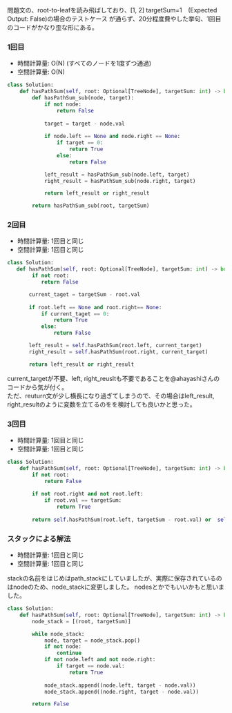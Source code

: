 問題文の、root-to-leafを読み飛ばしており、[1, 2] targetSum=1　(Expected Output: False)の場合のテストケース
が通らず、20分程度費やした挙句、1回目のコードがかなり歪な形にある。

### 1回目
- 時間計算量: O(N) (すべてのノードを1度ずつ通過)
- 空間計算量: O(N)

```python
class Solution:
    def hasPathSum(self, root: Optional[TreeNode], targetSum: int) -> bool:
        def hasPathSum_sub(node, target):
            if not node:
                return False
            
            target = target - node.val
            
            if node.left == None and node.right == None:
                if target == 0:
                    return True
                else:
                    return False

            left_result = hasPathSum_sub(node.left, target)
            right_result = hasPathSum_sub(node.right, target)

            return left_result or right_result

        return hasPathSum_sub(root, targetSum)
```

### 2回目
- 時間計算量: 1回目と同じ
- 空間計算量: 1回目と同じ

 ```python
 class Solution:
    def hasPathSum(self, root: Optional[TreeNode], targetSum: int) -> bool:
		 if not root:
		    return False

        current_taget = targetSum - root.val
        
        if root.left == None and root.right== None:
            if current_taget == 0:
                return True
            else:
            	return False

        left_result = self.hasPathSum(root.left, current_target)
        right_result = self.hasPathSum(root.right, current_target)

        return left_result or right_result
```            

current_targetが不要、left, right_reusltも不要であることを@ahayashiさんのコードから気が付く。<br>
ただ、reuturn文が少し横長になり過ぎてしまうので、その場合はleft_result, right_resultのように変数を立てるのをを検討しても良いかと思った。

### 3回目
- 時間計算量: 1回目と同じ
- 空間計算量: 1回目と同じ
```python
class Solution:
    def hasPathSum(self, root: Optional[TreeNode], targetSum: int) -> bool:
        if not root:
            return False
        
        if not root.right and not root.left:
            if root.val == targetSum:
                return True
        
        return self.hasPathSum(root.left, targetSum - root.val) or  self.hasPathSum(root.right, targetSum - root.val)
```

### スタックによる解法
- 時間計算量: 1回目と同じ
- 空間計算量: 1回目と同じ


stackの名前をはじめはpath_stackにしていましたが、実際に保存されているのはnodeのため、node_stackに変更しました。
nodesとかでもいいかもと思いました。

```python
class Solution:
    def hasPathSum(self, root: Optional[TreeNode], targetSum: int) -> bool:
        node_stack = [(root, targetSum)]

        while node_stack:
            node, target = node_stack.pop()
            if not node:
                continue
            if not node.left and not node.right:
                if target == node.val:
                    return True
            
            node_stack.append((node.left, target - node.val))
            node_stack.append((node.right, target - node.val))

        return False
```
